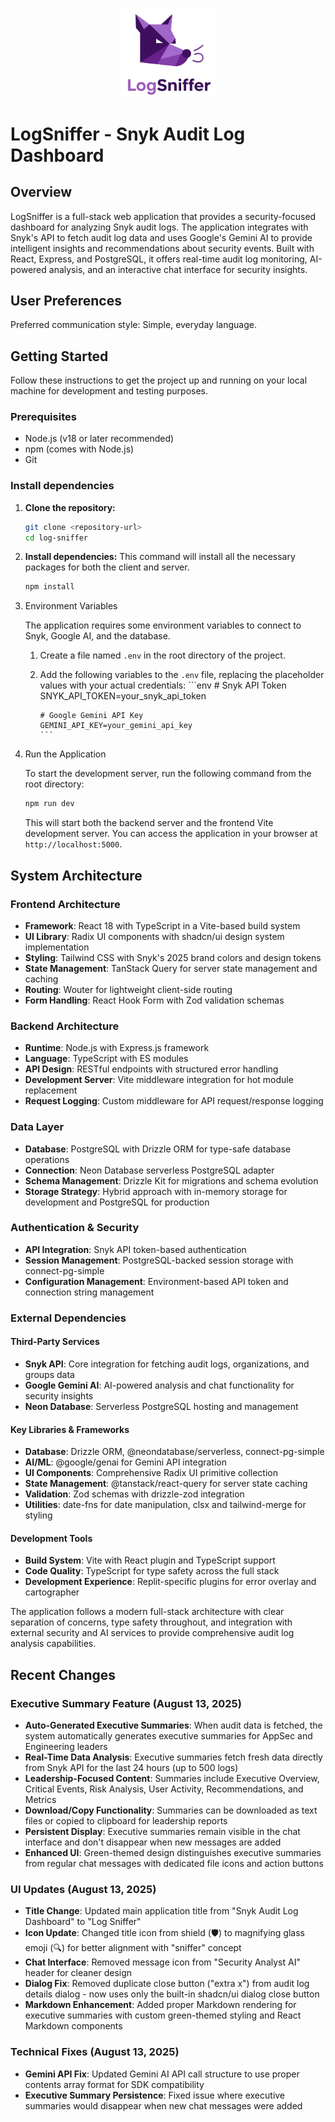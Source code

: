 <p align="center">
  <img src="client/public/favicon.png" alt="LogSniffer Logo" width="150">
</p>

# LogSniffer - Snyk Audit Log Dashboard

## Overview

LogSniffer is a full-stack web application that provides a security-focused dashboard for analyzing Snyk audit logs. The application integrates with Snyk's API to fetch audit log data and uses Google's Gemini AI to provide intelligent insights and recommendations about security events. Built with React, Express, and PostgreSQL, it offers real-time audit log monitoring, AI-powered analysis, and an interactive chat interface for security insights.

## User Preferences

Preferred communication style: Simple, everyday language.

## Getting Started

Follow these instructions to get the project up and running on your local machine for development and testing purposes.

### Prerequisites

- Node.js (v18 or later recommended)
- npm (comes with Node.js)
- Git

### Install dependencies

1.  **Clone the repository:**
    ```bash
    git clone <repository-url>
    cd log-sniffer
    ```

2.  **Install dependencies:**
    This command will install all the necessary packages for both the client and server.
    ```bash
    npm install
    ```

3. Environment Variables

    The application requires some environment variables to connect to Snyk, Google AI, and the database.
    1.  Create a file named `.env` in the root directory of the project.
    2.  Add the following variables to the `.env` file, replacing the placeholder values with your actual credentials:
            ```env
            # Snyk API Token
            SNYK_API_TOKEN=your_snyk_api_token

            # Google Gemini API Key
            GEMINI_API_KEY=your_gemini_api_key
            ```

4. Run the Application

    To start the development server, run the following command from the root directory:

    ```bash
    npm run dev
    ```

    This will start both the backend server and the frontend Vite development server. You can access the application in your browser at `http://localhost:5000`.

## System Architecture

### Frontend Architecture
- **Framework**: React 18 with TypeScript in a Vite-based build system
- **UI Library**: Radix UI components with shadcn/ui design system implementation
- **Styling**: Tailwind CSS with Snyk's 2025 brand colors and design tokens
- **State Management**: TanStack Query for server state management and caching
- **Routing**: Wouter for lightweight client-side routing
- **Form Handling**: React Hook Form with Zod validation schemas

### Backend Architecture
- **Runtime**: Node.js with Express.js framework
- **Language**: TypeScript with ES modules
- **API Design**: RESTful endpoints with structured error handling
- **Development Server**: Vite middleware integration for hot module replacement
- **Request Logging**: Custom middleware for API request/response logging

### Data Layer
- **Database**: PostgreSQL with Drizzle ORM for type-safe database operations
- **Connection**: Neon Database serverless PostgreSQL adapter
- **Schema Management**: Drizzle Kit for migrations and schema evolution
- **Storage Strategy**: Hybrid approach with in-memory storage for development and PostgreSQL for production

### Authentication & Security
- **API Integration**: Snyk API token-based authentication
- **Session Management**: PostgreSQL-backed session storage with connect-pg-simple
- **Configuration Management**: Environment-based API token and connection string management

### External Dependencies

#### Third-Party Services
- **Snyk API**: Core integration for fetching audit logs, organizations, and groups data
- **Google Gemini AI**: AI-powered analysis and chat functionality for security insights
- **Neon Database**: Serverless PostgreSQL hosting and management

#### Key Libraries & Frameworks
- **Database**: Drizzle ORM, @neondatabase/serverless, connect-pg-simple
- **AI/ML**: @google/genai for Gemini API integration
- **UI Components**: Comprehensive Radix UI primitive collection
- **State Management**: @tanstack/react-query for server state caching
- **Validation**: Zod schemas with drizzle-zod integration
- **Utilities**: date-fns for date manipulation, clsx and tailwind-merge for styling

#### Development Tools
- **Build System**: Vite with React plugin and TypeScript support
- **Code Quality**: TypeScript for type safety across the full stack
- **Development Experience**: Replit-specific plugins for error overlay and cartographer

The application follows a modern full-stack architecture with clear separation of concerns, type safety throughout, and integration with external security and AI services to provide comprehensive audit log analysis capabilities.

## Recent Changes

### Executive Summary Feature (August 13, 2025)
- **Auto-Generated Executive Summaries**: When audit data is fetched, the system automatically generates executive summaries for AppSec and Engineering leaders
- **Real-Time Data Analysis**: Executive summaries fetch fresh data directly from Snyk API for the last 24 hours (up to 500 logs)
- **Leadership-Focused Content**: Summaries include Executive Overview, Critical Events, Risk Analysis, User Activity, Recommendations, and Metrics
- **Download/Copy Functionality**: Summaries can be downloaded as text files or copied to clipboard for leadership reports
- **Persistent Display**: Executive summaries remain visible in the chat interface and don't disappear when new messages are added
- **Enhanced UI**: Green-themed design distinguishes executive summaries from regular chat messages with dedicated file icons and action buttons

### UI Updates (August 13, 2025)
- **Title Change**: Updated main application title from "Snyk Audit Log Dashboard" to "Log Sniffer"  
- **Icon Update**: Changed title icon from shield (🛡️) to magnifying glass emoji (🔍) for better alignment with "sniffer" concept
- **Chat Interface**: Removed message icon from "Security Analyst AI" header for cleaner design
- **Dialog Fix**: Removed duplicate close button ("extra x") from audit log details dialog - now uses only the built-in shadcn/ui dialog close button
- **Markdown Enhancement**: Added proper Markdown rendering for executive summaries with custom green-themed styling and React Markdown components

### Technical Fixes (August 13, 2025)
- **Gemini API Fix**: Updated Gemini AI API call structure to use proper contents array format for SDK compatibility
- **Executive Summary Persistence**: Fixed issue where executive summaries would disappear when new chat messages were added
